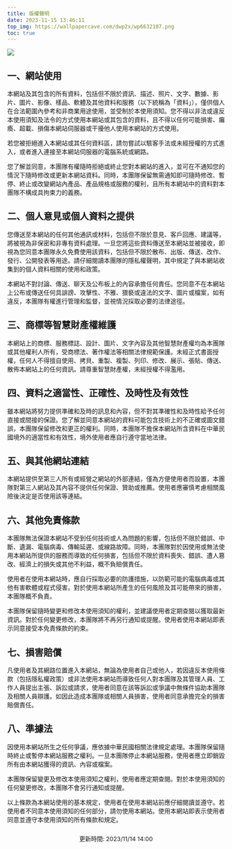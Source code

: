 ```yaml
---
title: 版權聲明
date: 2023-11-15 13:46:11
top_img: https://wallpapercave.com/dwp2x/wp6632107.png
toc: true
---
```

![](https://cdn.discordapp.com/icons/1102552093912477696/eeca74bc742595ea3899ea95dc1a7ea5.png)
## 一、網站使用
本網站及其包含的所有資料，包括但不限於資訊、描述、照片、文字、數據、影片、圖片、影像、樣品、軟體及其他資料和服務（以下統稱為「資料」），僅供個人在合法範圍內參考和非商業用途使用，並受制於本使用須知。您不得以非法或違反本使用須知及法令的方式使用本網站或其包含的資料，且不得以任何可能損害、癱瘓、超載、損傷本網站伺服器或干擾他人使用本網站的方式使用。

若您被拒絕進入本網站或其任何資料區，請勿嘗試以駭客手法或未經授權的方式進入，或者進入連接至本網站伺服器的電腦系統或網路。

您了解並同意，本團隊有權隨時拒絕或終止您對本網站的進入，並可在不通知您的情況下隨時修改或更新本網站資料。同時，本團隊保留無需通知即可隨時修改、暫停、終止或改變網站內產品、產品規格或服務的權利，且所有本網站中的資料對本團隊不構成具拘束力的義務。

## 二、個人意見或個人資料之提供
您傳送至本網站的任何其他通訊或材料，包括但不限於意見、客戶回應、建議等，將被視為非保密和非專有資料處理。一旦您將這些資料傳送至本網站並被接收，即視為您同意本團隊永久免費使用該資料，包括但不限於散布、出版、傳送、改作、發行、公開發表等用途。請仔細閱讀本團隊的隱私權聲明，其中規定了與本網站收集到的個人資料相關的使用和政策。

本網站不對討論、傳送、聊天及公布板上的內容承擔任何責任。您同意不在本網站上公布或傳送任何具誹謗、攻擊性、不雅、猥褻或違法的文字、圖片或檔案，如有違反，本團隊有權進行管理和監督，並視情況採取必要的法律途徑。

## 三、商標等智慧財產權維護
本網站上的商標、服務標誌、設計、圖片、文字內容及其他智慧財產權均為本團隊或其他權利人所有，受商標法、著作權法等相關法律規範保護。未經正式書面授權，任何人不得擅自使用、拷貝、重製、複製、列印、修改、展示、張貼、傳送、散佈本網站上的任何資訊。請尊重智慧財產權，未經授權不得濫用。

## 四、資料之適當性、正確性、及時性及有效性
雖本網站將努力提供準確和及時的訊息和內容，但不對其準確性和及時性給予任何直接或間接的保證。您了解並同意本網站的資料可能包含技術上的不正確或圖文錯誤，本團隊保留修改和更正的權利。同時，本團隊不擔保本網站所含資料在中華民國境外的適當性和有效性，境外使用者應自行遵守當地法律。

## 五、與其他網站連結
本網站提供至第三人所有或經營之網站的外部連結，僅為方便使用者而設置，本團隊對第三人網站及其內容不提供任何保證、贊助或推薦。使用者應審慎考慮相關風險後決定是否使用該等連結。


## 六、其他免責條款
本團隊無法保證本網站不受到任何技術或人為問題的影響，包括但不限於錯誤、中斷、遺漏、電腦病毒、傳輸延遲、或線路故障。同時，本團隊對於因使用或無法使用本網站所提供的服務而導致的任何損害，包括但不限於資料喪失、錯誤、遭人篡改、經濟上的損失或其他不利益，概不負賠償責任。

使用者在使用本網站時，應自行採取必要的防護措施，以防範可能的電腦病毒或其他有害軟體或程式侵害。對於使用本網站所產生的任何風險及其可能帶來的損害，本團隊概不負責。

本團隊保留隨時變更和修改本使用須知的權利，並建議使用者定期查閱以獲取最新資訊。對於任何變更修改，本團隊將不再另行通知或提醒。使用者使用本網站即表示同意接受本免責條款的約束。

## 七、損害賠償
凡使用者及其網路位置進入本網站，無論為使用者自己或他人，若因違反本使用條款（包括隱私權政策）或非法使用本網站而導致任何人對本團隊及其管理人員、工作人員提出主張、訴訟或請求，使用者同意在該等訴訟或爭議中無條件協助本團隊及相關人員辯護。如因此造成本團隊或相關人員損害，使用者同意承擔完全的損害賠償責任。

## 八、準據法
因使用本網站所生之任何爭議，應依據中華民國相關法律規定處理。本團隊保留隨時終止或暫停本網站服務之權利。一旦本團隊停止本網站服務，使用者應立即銷毀所有由本網站獲得的資訊、內容或檔案。

本團隊保留變更及修改本使用須知之權利，使用者應定期查閱。對於本使用須知的任何變更修改，本團隊不會另行通知或提醒。

以上條款為本網站使用的基本規定，使用者在使用本網站前應仔細閱讀並遵守。若使用者不同意本使用須知的任何部分，請勿使用本網站。使用本網站即表示使用者同意並遵守本使用須知的所有條款和規定。

<span style="margin: 1.5rem auto; display: block; max-width: 90%; text-align: center; font-size: 0.85rem;">更新時間: 2023/11/14 14:00</span>